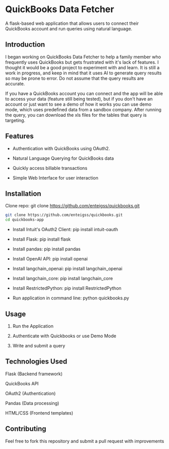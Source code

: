 # QuickBooks Data Fetcher

A flask-based web application that allows users to connect their QuickBooks account and run queries using natural language.

## Introduction

I began working on QuickBooks Data Fetcher to help a family member who frequently uses QuickBooks but gets frustrated 
with it's lack of features. I thought it would be a good project to experiment with and learn. It is still a work in progress, and 
keep in mind that it uses AI to generate query results so may be prone to error. Do not assume that the query results are accurate. 

If you have a QuickBooks account you can connect and the app will be able to access your data (feature still being tested), but if you don't have an account or just want to see a demo of how it works you can use demo mode, which uses predefined data from a sandbox company. After running the query, you can download the xls files for the tables that query is targeting. 

## Features

- Authentication with QuickBooks using OAuth2.

- Natural Language Querying for QuickBooks data

- Quickly access billable transactions

- Simple Web Interface for user interaction

## Installation

Clone repo: git clone https://github.com/enteigss/quickbooks.git

``` sh
git clone https://github.com/enteigss/quickbooks.git
cd quickbooks-app
```

- Install Intuit's OAuth2 Client: pip install intuit-oauth

- Install Flask: pip install flask

- Install pandas: pip install pandas

- Install OpenAI API: pip install openai

- Install langchain_openai: pip install langchain_openai

- Install langchain_core: pip install langchain_core

- Install RestrictedPython: pip install RestrictedPython

- Run application in command line: python quickbooks.py

## Usage

1. Run the Application

2. Authenticate with Quickbooks or use Demo Mode

3. Write and submit a query


## Technologies Used

Flask (Backend framework)

QuickBooks API 

OAuth2 (Authentication)

Pandas (Data processing)

HTML/CSS (Frontend templates)

## Contributing

Feel free to fork this repository and submit a pull request with improvements


